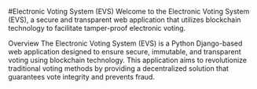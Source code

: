 #Electronic Voting System (EVS)
Welcome to the Electronic Voting System (EVS), a secure and transparent web application that utilizes blockchain technology to facilitate tamper-proof electronic voting.

Overview
The Electronic Voting System (EVS) is a Python Django-based web application designed to ensure secure, immutable, and transparent voting using blockchain technology. This application aims to revolutionize traditional voting methods by providing a decentralized solution that guarantees vote integrity and prevents fraud.

